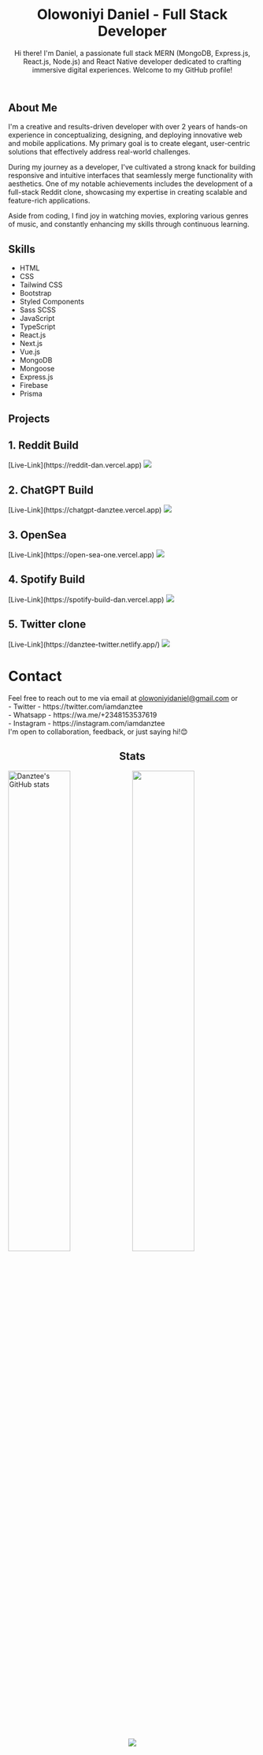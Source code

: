   <header>
    <h1>Olowoniyi Daniel - Full Stack Developer</h1>
    <p>Hi there! I'm Daniel, a passionate full stack MERN (MongoDB, Express.js, React.js, Node.js) and React Native developer dedicated to crafting immersive digital experiences. Welcome to my GitHub profile!</p>
  </header>

  <section>
    <h2>About Me</h2>
    <p>I'm a creative and results-driven developer with over 2 years of hands-on experience in conceptualizing, designing, and deploying innovative web and mobile applications. My primary goal is to create elegant, user-centric solutions that effectively address real-world challenges.</p>
    <p>During my journey as a developer, I've cultivated a strong knack for building responsive and intuitive interfaces that seamlessly merge functionality with aesthetics. One of my notable achievements includes the development of a full-stack Reddit clone, showcasing my expertise in creating scalable and feature-rich applications.</p>
    <p>Aside from coding, I find joy in watching movies, exploring various genres of music, and constantly enhancing my skills through continuous learning.</p>
  </section>

<section>
  <h2>Skills</h2>
  <ul>
    <li>HTML</li>
    <li>CSS</li>
    <li>Tailwind CSS</li>
    <li>Bootstrap</li>
    <li>Styled Components</li>
    <li>Sass SCSS</li>
    <li>JavaScript</li>
    <li>TypeScript</li>
    <li>React.js</li>
    <li>Next.js</li>
    <li>Vue.js</li>
    <li>MongoDB</li>
    <li>Mongoose</li>
    <li>Express.js</li>
    <li>Firebase</li>
    <li>Prisma</li>
  </ul>
</section>

<section>
  <h1>Projects</h1>
  <h2>1. Reddit Build</h2>
  [Live-Link](https://reddit-dan.vercel.app)
  <img src='https://res.cloudinary.com/dhr6ts5i8/image/upload/v1684857945/Screenshot_2023-05-23_at_16.55.05_vl4t1w.png' />
  
  <h2>2. ChatGPT Build</h2>
  [Live-Link](https://chatgpt-danztee.vercel.app)
  <img src='https://res.cloudinary.com/dhr6ts5i8/image/upload/v1684858627/Screenshot_2023-03-25_at_07.36.22_co3bfy.png' />
  
  <h2>3. OpenSea</h2>
  [Live-Link](https://open-sea-one.vercel.app)
  <img src='https://res.cloudinary.com/dhr6ts5i8/image/upload/v1684858836/Screenshot_2023-05-23_at_17.19.51_xtiiop.png' />
  
  <h2>4. Spotify Build</h2>
  [Live-Link](https://spotify-build-dan.vercel.app)
  <img src='https://res.cloudinary.com/dhr6ts5i8/image/upload/v1684859209/Screenshot_2023-05-23_at_17.26.13_awgcye.png' />
  
  <h2>5. Twitter clone</h2>
  [Live-Link](https://danztee-twitter.netlify.app/)
  <img src='https://res.cloudinary.com/dhr6ts5i8/image/upload/v1684859493/Screenshot_2023-05-23_at_17.29.30_unin64.png' />
</section>


<h1>Contact</h1>
Feel free to reach out to me via email at
<a href="mailto:olowoniyidaniel@gmail.com">olowoniyidaniel@gmail.com</a> or
<br />
- Twitter - https://twitter.com/iamdanztee <br />
- Whatsapp - https://wa.me/+2348153537619 <br />
- Instagram - https://instagram.com/iamdanztee <br />
I'm open to collaboration, feedback, or just saying hi!😊 
         
<h2 align="center">Stats</h2>
<a href="http://www.github.com/Danztee"><img src="https://github-readme-stats.vercel.app/api?username=Danztee&show_icons=true&hide=&count_private=true&title_color=14b8a6&text_color=6366f1&icon_color=14b8a6&bg_color=0f172a&hide_border=true&show_icons=true" width="50%" alt="Danztee's GitHub stats" /></a><a href="http://www.github.com/Danztee"><img src="https://github-readme-streak-stats.herokuapp.com/?user=Danztee&stroke=6366f1&background=0f172a&ring=14b8a6&fire=14b8a6&currStreakNum=6366f1&currStreakLabel=14b8a6&sideNums=6366f1&sideLabels=6366f1&dates=6366f1&hide_border=true" width="50%"/></a>

<p align="center"><a href="https://www.codewars.com/users/Danztee/" target="_blank"><img src="https://www.codewars.com/users/Danztee/badges/large"></a></p>

<!---
Danztee/Danztee is a ✨ special ✨ repository because its `README.md` (this file) appears on your GitHub profile.
You can click the Preview link to take a look at your changes.
--->
